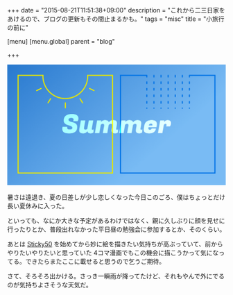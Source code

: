 +++
date = "2015-08-21T11:51:38+09:00"
description = "これから二三日家をあけるので、ブログの更新もその間止まるかも。"
tags = "misc"
title = "小旅行の前に"

[menu]
  [menu.global]
    parent = "blog"

+++

![](/images/blog/short-trip/image.png)

暑さは遠退き、夏の日差しが少し恋しくなった今日このごろ、僕はちょっとだけ長い夏休みに入った。

といっても、なにか大きな予定があるわけではなく、親に久しぶりに顔を見せに行ったりとか、普段出れなかった平日昼の勉強会に参加するとか、そのくらい。

あとは [Sticky50](/blog/sticky50/) を始めてから妙に絵を描きたい気持ちが高ぶっていて、前からやりたいやりたいと思っていた 4コマ漫画でもこの機会に描こうかって気になってる。できたらまたここに載せると思うので乞うご期待。

さて、そろそろ出かける。さっき一瞬雨が降ってたけど、それもやんで外にでるのが気持ちよさそうな天気だ。
